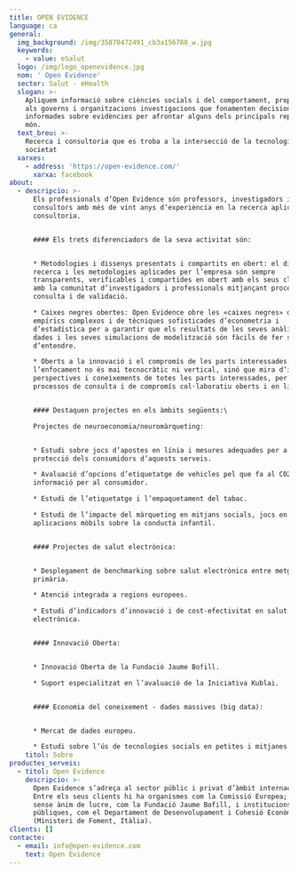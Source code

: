 ```yaml
---
title: OPEN EVIDENCE
language: ca
general:
  img_background: /img/35870472491_cb3a156788_w.jpg
  keywords:
    - value: eSalut
  logo: /img/logo_openevidence.jpg
  nom: ' Open Evidence'
  sector: Salut - eHealth
  slogan: >-
    Apliquem informació sobre ciències socials i del comportament, proporcionant
    als governs i organitzacions investigacions que fonamenten decisions
    informades sobre evidències per afrontar alguns dels principals reptes del
    món.
  text_breu: >-
    Recerca i consultoria que es troba a la intersecció de la tecnologia i la
    societat 
  xarxes:
    - address: 'https://open-evidence.com/'
      xarxa: facebook
about:
  - descripcio: >-
      Els professionals d’Open Evidence són professors, investigadors i
      consultors amb més de vint anys d’experiència en la recerca aplicada i la
      consultoria.


      #### Els trets diferenciadors de la seva activitat són:


      * Metodologies i dissenys presentats i compartits en obert: el disseny de
      recerca i les metodologies aplicades per l’empresa són sempre
      transparents, verificables i compartides en obert amb els seus clients i
      amb la comunitat d’investigadors i professionals mitjançant processos de
      consulta i de validació.

      * Caixes negres obertes: Open Evidence obre les «caixes negres» de models
      empírics complexos i de tècniques sofisticades d’econometria i
      d’estadística per a garantir que els resultats de les seves anàlisis de
      dades i les seves simulacions de modelització són fàcils de fer servir i
      d’entendre.

      * Oberts a la innovació i el compromís de les parts interessades:
      l’enfocament no és mai tecnocràtic ni vertical, sinó que mira d’incloure
      perspectives i coneixements de totes les parts interessades, per mitjà de
      processos de consulta i de compromís col·laboratiu oberts i en línia.


      #### Destaquen projectes en els àmbits següents:\

      Projectes de neuroeconomia/neuromàrqueting:


      * Estudi sobre jocs d’apostes en línia i mesures adequades per a la
      protecció dels consumidors d’aquests serveis.

      * Avaluació d’opcions d’etiquetatge de vehicles pel que fa al CO2 i a la
      informació per al consumidor.

      * Estudi de l’etiquetatge i l’empaquetament del tabac.

      * Estudi de l’impacte del màrqueting en mitjans socials, jocs en línia i
      aplicacions mòbils sobre la conducta infantil.


      #### Projectes de salut electrònica:


      * Desplegament de benchmarking sobre salut electrònica entre metges de
      primària.

      * Atenció integrada a regions europees.

      * Estudi d’indicadors d’innovació i de cost-efectivitat en salut
      electrònica.


      #### Innovació Oberta:


      * Innovació Oberta de la Fundació Jaume Bofill.

      * Suport especialitzat en l’avaluació de la Iniciativa Kublai.


      #### Economia del coneixement - dades massives (big data):


      * Mercat de dades europeu.

      * Estudi sobre l’ús de tecnologies socials en petites i mitjanes empreses.
    titol: Sobre
productes_serveis:
  - titol: Open Evidence
    descripcio: >-
      Open Evidence s’adreça al sector públic i privat d’àmbit internacional.
      Entre els seus clients hi ha organismes com la Comissió Europea; entitats
      sense ànim de lucre, com la Fundació Jaume Bofill, i institucions
      públiques, com el Departament de Desenvolupament i Cohesió Econòmica
      (Ministeri de Foment, Itàlia).
clients: []
contacte:
  - email: info@open-evidence.com
    text: Open Evidence
---
```

